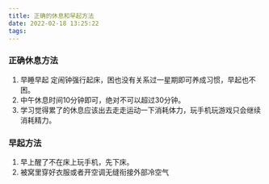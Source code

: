 ```yaml
---
title: 正确的休息和早起方法
date: 2022-02-18 13:25:22
tags:
---
```


### 正确休息方法

1. 早睡早起 定闹钟强行起床，困也没有关系过一星期即可养成习惯，早起也不困。
2. 中午休息时间10分钟即可，绝对不可以超过30分钟。
3. 学习觉得累了的休息应该出去走走运动一下消耗体力，玩手机玩游戏只会继续消耗精力。

### 早起方法

1. 早上醒了不在床上玩手机，先下床。
2. 被窝里穿好衣服或者开空调无缝衔接外部冷空气

